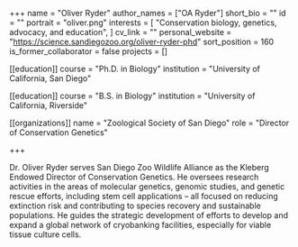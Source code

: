 +++
name = "Oliver Ryder"
author_names = ["OA Ryder"]
short_bio = ""
id = ""
portrait = "oliver.png"
interests = [
  "Conservation biology, genetics, advocacy, and education",
]
cv_link = ""
personal_website = "https://science.sandiegozoo.org/oliver-ryder-phd"
sort_position = 160
is_former_collaborator = false
projects = []

[[education]]
  course = "Ph.D. in Biology"
  institution = "University of California, San Diego"

[[education]]
  course = "B.S. in Biology"
  institution = "University of California, Riverside"

[[organizations]]
  name = "Zoological Society of San Diego"
  role = "Director of Conservation Genetics"

+++

Dr. Oliver Ryder serves San Diego Zoo Wildlife Alliance as the Kleberg Endowed Director of Conservation Genetics. He oversees research activities in the areas of molecular genetics, genomic studies, and genetic rescue efforts, including stem cell applications – all focused on reducing extinction risk and contributing to species recovery and sustainable populations. He guides the strategic development of efforts to develop and expand a global network of cryobanking facilities, especially for viable tissue culture cells. 
